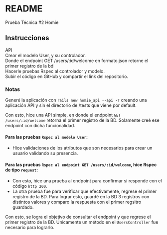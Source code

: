 # README

Prueba Técnica #2 Homie 

## Instrucciones
API  
Crear el modelo User, y su controlador.  
Donde el endpoint GET /users/:id/welcome en formato json
retorne el primer registro de la bd  
Hacerle pruebas Rspec al controlador y modelo.  
Subir el código en GitHub y compartir el link del repositorio.


### Notas
Generé la aplicación con `rails new homie_api --api -T` creando una aplicación API y sin el directorio de /tests que viene por default.
  
Con esto, hice una API simple, en donde el endpoint `GET /users/:id/welcome` retorna el primer registro de la BD.
Solamente creé ese endpoint con dicha funcionalidad.
 
#### Para las pruebas `Rspec al modelo User`: 
  
- Hice validaciones de los atributos que son necesarios para crear un usuario validando su presencia.

#### Para las pruebas `Rspec al endpoint GET /users/:id/welcome`, hice Rspec de tipo `request`: 

- Con esto, hice una prueba al endpoint para confirmar si responde con el código `http 200`.
- La otra prueba fue para verificar que efectivamente, regrese el primer registro de la BD. Para lograr esto, guardé en la BD 3 registros con distintos valores y comparo la respuesta con el primer regsitro guardado.



Con esto, se logra el objetivo de consultar el endpoint y que regrese el primer registro de la BD. Únicamente un método en el  `UsersController` fue necesario para lograrlo. 
